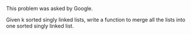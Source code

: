 This problem was asked by Google.

Given k sorted singly linked lists, write a function to merge all the lists into one sorted singly linked list.
